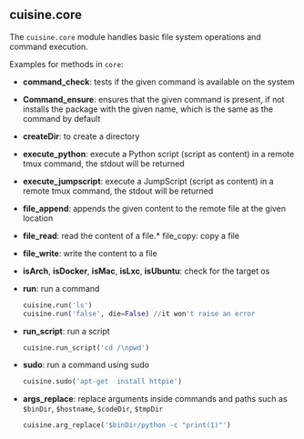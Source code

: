 ## cuisine.core

The `cuisine.core` module handles basic file system operations and command execution.

Examples for methods in `core`:

- **command_check**: tests if the given command is available on the system
- **Command_ensure**: ensures that the given command is present, if not installs the package with the given name, which is the same as the command by default
- **createDir**: to create a directory
- **execute_python**: execute a Python script (script as content) in a remote tmux command, the stdout will be returned
- **execute_jumpscript**: execute a JumpScript (script as content) in a remote tmux command, the stdout will be returned
- **file_append**: appends the given content to the remote file at the given location
- **file_read**: read the content of a file.* file_copy: copy a file
- **file_write**: write the content to a file
- **isArch**, **isDocker**, **isMac**, **isLxc**, **isUbuntu**: check for the target os
- **run**: run a command

  ```py
  cuisine.run('ls')
  cuisine.run('false', die=False) //it won't raise an error
  ```

- **run_script**: run a script
  
  ```py
  cuisine.run_script('cd /\npwd')
  ```

- **sudo**: run a command using sudo

  ```py
  cuisine.sudo('apt-get  install httpie')
  ```

- **args_replace**: replace arguments inside commands and paths such as `$binDir`, `$hostname`, `$codeDir`, `$tmpDir`
  
  ```py
  cuisine.arg_replace('$binDir/python -c "print(1)"')
  ```